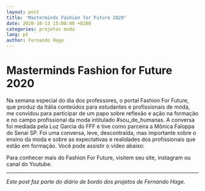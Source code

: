```yaml
---
layout: post
title: 'Masterminds Fashion for Future 2020'
date: 2020-10-13 15:00:00 +0200
categories: projetos moda
lang: pt
author: Fernando Hage
---
```


# Masterminds Fashion for Future 2020

Na semana especial do dia dos professores, o portal Fashion For Future, que produz da Itália conteúdos para estudantes e profissionais de moda, me convidou para participar de um papo sobre reflexão e ação na formação e no campo profissional da moda intitulado #sou_de_humanas. A conversa foi mediada pela Luz Garcia do FFF e tive como parceira a Mônica Faloppa do Senai SP. Foi uma conversa, leve, descontraída, mas importante sobre o ensino da moda e sobre as expectativas e realidades dos profissionais que estão em formação. Você pode assistir o vídeo abaixo:

Para conhecer mais do Fashion For Future, visitem seu site, instagram ou canal do Youtube.

---

*Este post faz parte do diário de bordo dos projetos de Fernando Hage.*